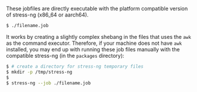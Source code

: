 These jobfiles are directly executable with the platform compatible version of stress-ng (x86_64 or aarch64).
```bash
$ ./filename.job
```
It works by creating a slightly complex shebang in the files that uses the `awk` as the command executor. Therefore, if your machine does not have `awk` installed, you may end up with running these job files manually with the compatible stress-ng (in the `packages` directory):
```bash
$ # create a directory for stress-ng temporary files
$ mkdir -p /tmp/stress-ng
$
$ stress-ng --job ./filename.job
```
